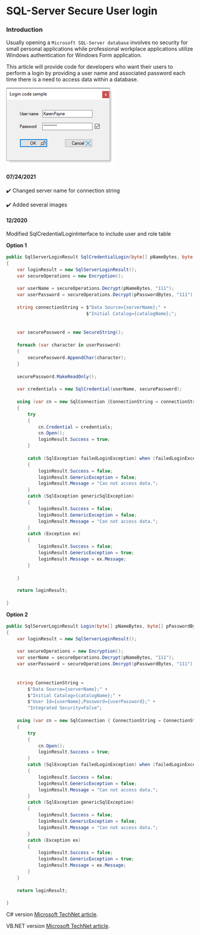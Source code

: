 # SQL-Server Secure User login

### Introduction

Usually opening a `Microsoft SQL-Server database` involves no security for small personal applications while professional workplace applications utilize Windows authentication for Windows Form application. 

This article will provide code for developers who want their users to perform a login by providing a user name and associated password each time there is a need to access data within a database. 

![img](assets/login.png)

#### 07/24/2021

:heavy_check_mark: Changed server name for connection string

:heavy_check_mark: Added several images

#### 12/2020

Modified SqlCredentialLoginInterface to include user and role table

**Option 1**
```csharp
public SqlServerLoginResult SqlCredentialLogin(byte[] pNameBytes, byte[] pPasswordBytes)
{
    var loginResult = new SqlServerLoginResult();
    var secureOperations = new Encryption();

    var userName = secureOperations.Decrypt(pNameBytes, "111");
    var userPassword = secureOperations.Decrypt(pPasswordBytes, "111");

    string connectionString = $"Data Source={serverName};" + 
                              $"Initial Catalog={catalogName};";


    var securePassword = new SecureString();

    foreach (var character in userPassword)
    {
        securePassword.AppendChar(character);
    }

    securePassword.MakeReadOnly();

    var credentials = new SqlCredential(userName, securePassword);

    using (var cn = new SqlConnection {ConnectionString = connectionString})
    {
        try
        {
            cn.Credential = credentials;
            cn.Open();
            loginResult.Success = true;
        }

        catch (SqlException failedLoginException) when (failedLoginException.Number == 18456)
        {
            loginResult.Success = false;
            loginResult.GenericException = false;
            loginResult.Message = "Can not access data.";
        }
        catch (SqlException genericSqlException)
        {
            loginResult.Success = false;
            loginResult.GenericException = false;
            loginResult.Message = "Can not access data.";
        }
        catch (Exception ex)
        {
            loginResult.Success = false;
            loginResult.GenericException = true;
            loginResult.Message = ex.Message;
        }

    }

    return loginResult;

}
```
**Option 2**
```csharp
public SqlServerLoginResult Login(byte[] pNameBytes, byte[] pPasswordBytes)
{
    var loginResult = new SqlServerLoginResult();

    var secureOperations = new Encryption();
    var userName = secureOperations.Decrypt(pNameBytes, "111");
    var userPassword = secureOperations.Decrypt(pPasswordBytes, "111");


    string ConnectionString =
        $"Data Source={serverName};" +
        $"Initial Catalog={catalogName};" +
        $"User Id={userName};Password={userPassword};" +
        "Integrated Security=False";

    using (var cn = new SqlConnection { ConnectionString = ConnectionString })
    {
        try
        {
            cn.Open();
            loginResult.Success = true;
        }
        catch (SqlException failedLoginException) when (failedLoginException.Number == 18456)
        {
            loginResult.Success = false;
            loginResult.GenericException = false;
            loginResult.Message = "Can not access data.";
        }
        catch (SqlException genericSqlException)
        {
            loginResult.Success = false;
            loginResult.GenericException = false;
            loginResult.Message = "Can not access data.";
        }
        catch (Exception ex)
        {
            loginResult.Success = false;
            loginResult.GenericException = true;
            loginResult.Message = ex.Message;
        }
    }

    return loginResult;

}
```

C# version [Microsoft TechNet article](https://social.technet.microsoft.com/wiki/contents/articles/53316.sql-server-database-login-for-windows-forms-c.aspx).

VB.NET version [Microsoft TechNet article](https://social.technet.microsoft.com/wiki/contents/articles/53314.sql-server-database-login-for-windows-forms-vb-net.aspx).
